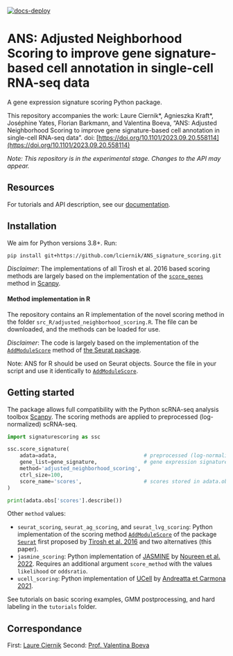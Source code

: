 [![docs-deploy](https://github.com/BoevaLab/ANS_signature_scoring/actions/workflows/docs-deploy.yml/badge.svg)](https://github.com/BoevaLab/ANS_signature_scoring/blob/main/.github/workflows/docs-deploy.yml)

# ANS: Adjusted Neighborhood Scoring to improve gene signature-based cell annotation in single-cell RNA-seq data
A gene expression signature scoring Python package.  

This repository accompanies the work: Laure Ciernik*, Agnieszka Kraft*, Joséphine Yates, Florian Barkmann, and 
Valentina Boeva, “ANS: Adjusted Neighborhood Scoring to improve gene signature-based cell annotation in single-cell RNA-seq data”. doi: [https://doi.org/10.1101/2023.09.20.558114](https://doi.org/10.1101/2023.09.20.558114)

*Note: This repository is in the experimental stage. Changes to the API may appear.*

## Resources

For tutorials and API description, see our [documentation](https://boevalab.github.io/ANS_signature_scoring/).

## Installation 
We aim for Python versions 3.8+. Run:

```
pip install git+https://github.com/lciernik/ANS_signature_scoring.git
```

*Disclaimer*: The implementations of all Tirosh et al. 2016 based scoring methods are largely based on the implementation of the [`score_genes`](https://scanpy.readthedocs.io/en/latest/generated/scanpy.tl.score_genes.html) method in [Scanpy](https://scanpy.readthedocs.io).


#### Method implementation in R 
The repository contains an R implementation of the novel scoring method in the folder 
`src_R/adjusted_neighborhood_scoring.R`. The file can be downloaded, and the methods can be loaded for use. 

*Disclaimer*: The code is largely based on the implementation of the [`AddModuleScore`](https://satijalab.org/seurat/reference/addmodulescore) 
method of [the Seurat package](https://satijalab.org/seurat/index.html). 

Note: ANS for R should be used on Seurat objects. Source the file in your script and use it identically to [`AddModuleScore`](https://satijalab.org/seurat/reference/addmodulescore). 


## Getting started
The package allows full compatibility with the Python scRNA-seq analysis toolbox [Scanpy](https://scanpy.readthedocs.io/en/stable/index.html).
The scoring methods are applied to preprocessed (log-normalized) scRNA-seq. 
```python
import signaturescoring as ssc

ssc.score_signature(
    adata=adata,                            # preprocessed (log-normalized) gene expression data in an AnnData object 
    gene_list=gene_signature,               # gene expression signature, type list
    method='adjusted_neighborhood_scoring',
    ctrl_size=100, 
    score_name='scores',                    # scores stored in adata.obs column defined by score_name
)

print(adata.obs['scores'].describe())
```
Other `method` values:
- `seurat_scoring`, `seurat_ag_scoring`, and `seurat_lvg_scoring`: Python implementation of the scoring method [`AddModuleScore`](https://satijalab.org/seurat/reference/addmodulescore) of the package [`Seurat`](https://satijalab.org/seurat/) first proposed by [Tirosh et al. 2016](https://doi.org/10.1126/science.aad0501) and two alternatives (this paper). 
- `jasmine_scoring`: Python implementation of [JASMINE](https://github.com/NNoureen/JASMINE) by [Noureen et al. 2022](https://doi.org/10.7554/eLife.71994). Requires an additional argument `score_method` with the values `likelihood` or `oddsratio`. 
- `ucell_scoring`: Python implementation of [UCell](https://github.com/carmonalab/UCell) by [Andreatta et Carmona 2021](https://doi.org/10.1016/j.csbj.2021.06.043). 

See tutorials on basic scoring examples,  GMM postprocessing, and hard labeling in the `tutorials` folder. 

## Correspondance 
First: [Laure Ciernik](mailto:laure.ciernik@gmail.com)
Second: [Prof. Valentina Boeva](mailto:valentina.boeva@inf.ethz.ch)


